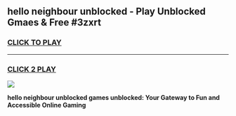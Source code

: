 
## hello neighbour unblocked - Play Unblocked Gmaes & Free #3zxrt
<h3>
<a href="https://news.freeplayer.one?title=hello_neighbour_unblocked&ref=03M">CLICK TO PLAY</a></h3>
<hr>

<h3>
<a href="https://news.freeplayer.one?title=hello_neighbour_unblocked&ref=03M">CLICK 2 PLAY</a>
  
</h3>

<a href="https://news.freeplayer.one?title=hello_neighbour_unblocked&ref=03M"><img src="https://clearcache.store/games.png"></a>


**hello neighbour unblocked games unblocked: Your Gateway to Fun and Accessible Online Gaming**
